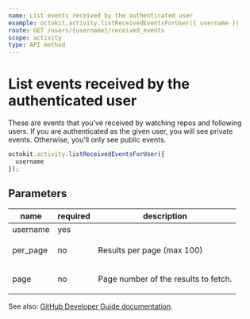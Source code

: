 ```yaml
---
name: List events received by the authenticated user
example: octokit.activity.listReceivedEventsForUser({ username })
route: GET /users/{username}/received_events
scope: activity
type: API method
---
```


# List events received by the authenticated user

These are events that you've received by watching repos and following users. If you are authenticated as the given user, you will see private events. Otherwise, you'll only see public events.

```js
octokit.activity.listReceivedEventsForUser({
  username
});
```

## Parameters

<table>
  <thead>
    <tr>
      <th>name</th>
      <th>required</th>
      <th>description</th>
    </tr>
  </thead>
  <tbody>
    <tr><td>username</td><td>yes</td><td>

</td></tr>
<tr><td>per_page</td><td>no</td><td>

Results per page (max 100)

</td></tr>
<tr><td>page</td><td>no</td><td>

Page number of the results to fetch.

</td></tr>
  </tbody>
</table>

See also: [GitHub Developer Guide documentation](https://docs.github.com/rest/reference/activity#list-events-received-by-the-authenticated-user).
